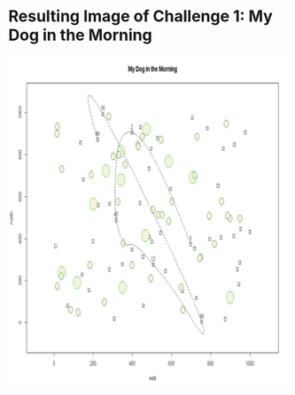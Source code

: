 # Resulting Image of Challenge 1: My Dog in the Morning

<img src="challenge_1_plot.jpg" alt="Challenge 1" width="804" height="600" style="image-rendering: crisp-edges;image-rendering: -moz-crisp-edges;image-rendering: -o-crisp-edges;image-rendering: -webkit-optimize-contrast;-ms-interpolation-mode: nearest-neighbor;-webkit-backface-visibility: hidden; -ms-transform: translateZ(0);-webkit-transform: translateZ(0);transform: translateZ(0);">
